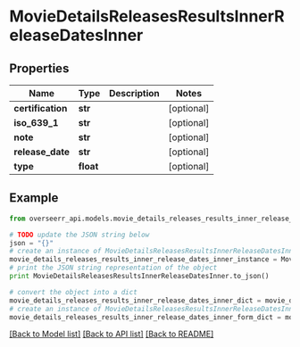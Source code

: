 # MovieDetailsReleasesResultsInnerReleaseDatesInner


## Properties
Name | Type | Description | Notes
------------ | ------------- | ------------- | -------------
**certification** | **str** |  | [optional] 
**iso_639_1** | **str** |  | [optional] 
**note** | **str** |  | [optional] 
**release_date** | **str** |  | [optional] 
**type** | **float** |  | [optional] 

## Example

```python
from overseerr_api.models.movie_details_releases_results_inner_release_dates_inner import MovieDetailsReleasesResultsInnerReleaseDatesInner

# TODO update the JSON string below
json = "{}"
# create an instance of MovieDetailsReleasesResultsInnerReleaseDatesInner from a JSON string
movie_details_releases_results_inner_release_dates_inner_instance = MovieDetailsReleasesResultsInnerReleaseDatesInner.from_json(json)
# print the JSON string representation of the object
print MovieDetailsReleasesResultsInnerReleaseDatesInner.to_json()

# convert the object into a dict
movie_details_releases_results_inner_release_dates_inner_dict = movie_details_releases_results_inner_release_dates_inner_instance.to_dict()
# create an instance of MovieDetailsReleasesResultsInnerReleaseDatesInner from a dict
movie_details_releases_results_inner_release_dates_inner_form_dict = movie_details_releases_results_inner_release_dates_inner.from_dict(movie_details_releases_results_inner_release_dates_inner_dict)
```
[[Back to Model list]](../README.md#documentation-for-models) [[Back to API list]](../README.md#documentation-for-api-endpoints) [[Back to README]](../README.md)


